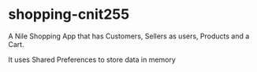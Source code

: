 # shopping-cnit255
A Nile Shopping App that has Customers, Sellers as users, Products and a Cart.

It uses Shared Preferences to store data in memory
